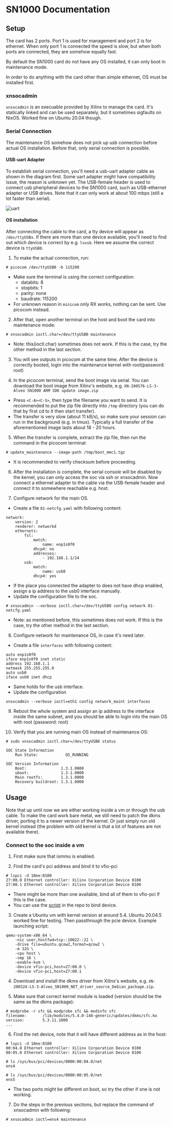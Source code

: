 # SN1000 Documentation

## Setup
The card has 2 ports. Port 1 is used for management and port 2 is for ethernet. When only port 1 is connected the speed is slow, but when both ports are connected, they are somehow equally fast.

By default the SN1000 card do not have any OS installed, it can only boot in maintenance mode.

In order to do anything with the card other than simple ethernet, OS must be installed first.

### xnsocadmin
`xnsocadmin` is an execuable provided by Xilinx to manage the card. It's statically linked and can be used separately, but it sometimes sigfaults on NixOS. Worked fine on Ubuntu 20.04 though.

### Serial Connection
The maintenance OS somehow does not pick up usb connection before actual OS installation. Before that, only serial connection is possible.

#### USB-uart Adapter
To establish serial connection, you'll need a usb-uart adapter cable as shown in the diagram first.
Some uart adapter might have compatibility issue, the reason is unknown yet.
The USB-female header is used to connect usb pheripheral devices to the SN1000 card, such as USB-ethernet adapter or USB drives. Note that it can only work at about 100 mbps (still a lot faster than serial).

![uart](assets/uart-cable.svg)

#### OS installation
After connecting the cable to the card, a tty device will appear as `/dev/ttyUSBx`. If there are more than one device available, you'll need to find out which device is correct by e.g. `lsusb`. Here we assume the correct device is `ttyUSB0`.

1. To make the actual connection, run:

```
# picocom /dev/ttyUSB0 -b 115200
```

- Make sure the terminal is using the correct configuration:
    - databits: 8
    - stopbits: 1
    - parity: none
    - baudrate: 115200
- For unknown reason in `minicom` only RX works, nothing can be sent. Use picocom instead.

2. After that, open another terminal on the host and boot the card into maintenance mode:
```
# xnsocadmin ioctl.char=/dev/ttyUSB0 maintenance
```
- Note: this(ioctl.char) sometimes does not work. If this is the case, try the other method in the last section.

3. You will see outputs in picocom at the same time. After the device is correctly booted, login into the maintenance kernel with root(password: root)

4. In the picocom terminal, send the boot image via serial. You can download the boot image from Xilinx's website, e.g. `XN-200576-LS-3-Alveo SN1000 ARM SDK update image.zip`
- Press `<C-A><C-S>`, then type the filename you want to send. It is recommended to put the zip file directly into `/tmp` directory (you can do that by first cd to it then start transfer).
- The transfer is very slow (about 11 kB/s), so make sure your session can run in the background (e.g. in tmux). Typically a full transfer of the aforementioned image lasts about 18 - 20 hours.

5. When the transfer is complete, extract the zip file, then run the command in the picocom terminal:
```
# update_maintenance --image-path /tmp/boot_mmc1.tgz
```
- It is recommended to verify checksum before proceeding.

6. After the installation is complete, the serial console will be disabled by the kernel, you can only access the soc via ssh or xnsocadmin.
Now connect a ethernet adapter to the cable via the USB-female header and connect it to somewhere reachable e.g. host.

7. Configure network for the main OS.
- Create a file `01-netcfg.yaml` with following content:
```
network:
    version: 2
    renderer: networkd
    ethernets:
        fsl:
            match:
                name: enp1s0f0
            dhcp4: no
            addresses:
                - 192.168.1.1/24
        usb:
            match:
                name: usb0
            dhcp4: yes
```
- If the place you connected the adapter to does not have dhcp enabled, assign a ip address to the usb0 interface manually.
- Update the configuration file to the soc.
```
# xnsocadmin --verbose ioctl.char=/dev/ttyUSB0 config network 01-netcfg.yaml
```
- Note: as mentioned before, this sometimes does not work. If this is the case, try the other method in the last section.

8. Configure network for maintenance OS, in case it's need later.
- Create a file `interfaces` with following content:
```
auto enp1s0f0
iface enp1s0f0 inet static
address 192.168.1.1
netmask 255.255.255.0
auto usb0
iface usb0 inet dhcp
```
- Same holds for the usb interface.
- Update the configuration
```
xnsocadmin --verbose ioctl=eth1 config network_maint interfaces
```

9. Reboot the whole system and assign an ip address to the interface inside the same subnet, and you should be able to login into the main OS with root (password: root)

10. Verify that you are running main OS instead of maintenance OS:
```
# sudo xnsocadmin ioctl.char=/dev/ttyUSB0 status

SOC State Information
    Run State:            OS_RUNNING

SOC Version Information
    Boot:               1.3.1.0000
    uboot:              1.3.1.0000
    Main rootfs:        1.3.1.0000
    Recovery buildroot: 1.3.1.0000
```

## Usage
Note that up until now we are either working inside a vm or through the usb cable. To make the card work bare metal, we still need to patch the dkms driver, porting it to a newer version of the kernel. Or just simply run old kernel instead (the problem with old kernel is that a lot of features are not available there).

### Connect to the soc inside a vm

1. First make sure that iommu is enabled.

2. Find the card's pci address and bind it to vfio-pci
```
# lspci -d 10ee:0100
27:00.0 Ethernet controller: Xilinx Corporation Device 0100
27:00.1 Ethernet controller: Xilinx Corporation Device 0100
```
- There might be more than one available, bind all of them to vfio-pci if this is the case.
- You can use the [script](bind_device.sh) in the repo to bind device.

3. Create a Ubuntu vm with kernel version at around 5.4. Ubuntu 20.04.5 worked fine for testing. Then passthrough the pcie device. Example launching script:
```shell
qemu-system-x86_64 \
    -nic user,hostfwd=tcp::10022-:22 \
    -drive file=ubuntu.qcow2,format=qcow2 \
    -m 32G \
    -cpu host \
    -smp 16 \
    -enable-kvm \
    -device vfio-pci,host=27:00.0 \
    -device vfio-pci,host=27:00.1
```

4. Download and install the dkms driver from Xilinx's website, e.g. `XN-200324-LS-3-Alveo_SN1000_NET_driver_source_Debian_package.zip`.

5. Make sure that correct kernel module is loaded (version should be the same as the dkms package):
```
# modprobe -r sfc && modprobe sfc && modinfo sfc
filename:       /lib/modules/5.4.0-148-generic/updates/dkms/sfc.ko
version:        5.3.11.1000
...
```

6. Find the net device, note that it will have different address as in the host: 
```shell
# lspci -d 10ee:0100
00:04.0 Ethernet controller: Xilinx Corporation Device 0100
00:05.0 Ethernet controller: Xilinx Corporation Device 0100

# ls /sys/bus/pci/devices/0000:00:04.0/net
ens4

# ls /sys/bus/pci/devices/0000:00:05.0/net
ens5
```
- The two ports might be different on boot, so try the other if one is not working.

7. Do the steps in the previous sections, but replace the command of xnsocadmin with following:
```
# xnsocadmin ioctl=ens4 maintenance
```
